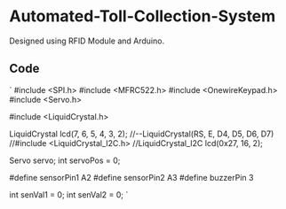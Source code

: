 # Automated-Toll-Collection-System
Designed using RFID Module and Arduino.


## Code 
`
#include <SPI.h>
#include <MFRC522.h>
#include <OnewireKeypad.h>
#include <Servo.h>
 
#include <LiquidCrystal.h>

LiquidCrystal lcd(7, 6, 5, 4, 3, 2);
//--LiquidCrystal(RS, E, D4, D5, D6, D7)
//#include <LiquidCrystal_I2C.h>
//LiquidCrystal_I2C lcd(0x27, 16, 2); 
 
Servo servo;
int servoPos = 0;
 
#define sensorPin1 A2
#define sensorPin2 A3
#define buzzerPin 3
 
int senVal1 = 0;
int senVal2 = 0;
`

 

